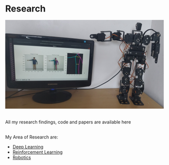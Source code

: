 # Research
<div align="center">
 <img src="./Real_Time_Motion_Control_Of_A_Humanoid_Robot_Using_Deep_Learning/Asset/banner.jpg" />
</div>
<br>

All my research findings, code and papers are available here
<br>
<br>

My Area of Research are:
- [Deep Learning](https://github.com/fxrarz/Research/tree/main/Real_Time_Motion_Control_Of_A_Humanoid_Robot_Using_Deep_Learning)
- [Reinforcement Learning](https://github.com/fxrarz/Research/tree/main/Generate_A_Gait_For_A_Biped_Robot_Using_Reinforcement_Learning)
- [Robotics]()
